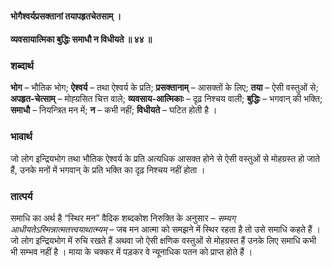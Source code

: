 #### भोगैश्वर्यप्रसक्तानां तयापहृतचेतसाम् ।
#### व्यवसायात्मिका बुद्धिः समाधौ न विधीयते ॥ ४४ ॥

### शब्दार्थ

**भोग** – भौतिक  भोग; **ऐश्वर्य** – तथा ऐश्वर्य के प्रति; **प्रसक्तानाम्** – आसक्तों के लिए; **तया** – ऐसी वस्तुओं से; **अपहृत-चेत्साम्** – मोह्ग्रसित चित्त वाले; **व्यवसाय-आत्मिकाः** – दृढ़ निश्चय वाली; **बुद्धिः** – भगवान् की भक्ति; **समाधौ** – नियन्त्रित मन में; **न** – कभी नहीं; **विधीयते** – घटित होती है ।

### भावार्थ

जो लोग इन्द्रियभोग तथा भौतिक ऐश्वर्य के प्रति अत्यधिक आसक्त होने से ऐसी वस्तुओं से मोहग्रस्त हो जाते हैं, उनके मनों में भगवान् के प्रति भक्ति का दृढ़ निश्चय नहीं होता ।

### तात्पर्य

समाधि का अर्थ है “स्थिर मन” वैदिक शब्दकोश निरुक्ति के अनुसार – *सम्यग् आधीयतेऽस्मिन्नात्मतत्त्वयाथात्म्यम्* – जब मन आत्मा को समझने में स्थिर रहता है तो उसे समाधि कहते हैं । जो लोग इन्द्रियभोग में रुचि रखते हैं अथवा जो ऐसी क्षणिक वस्तुओं से मोहग्रस्त हैं उनके लिए समाधि कभी भी सम्भव नहीं है । माया के चक्कर में पड़कर वे न्यूनाधिक पतन को प्राप्त होते हैं ।